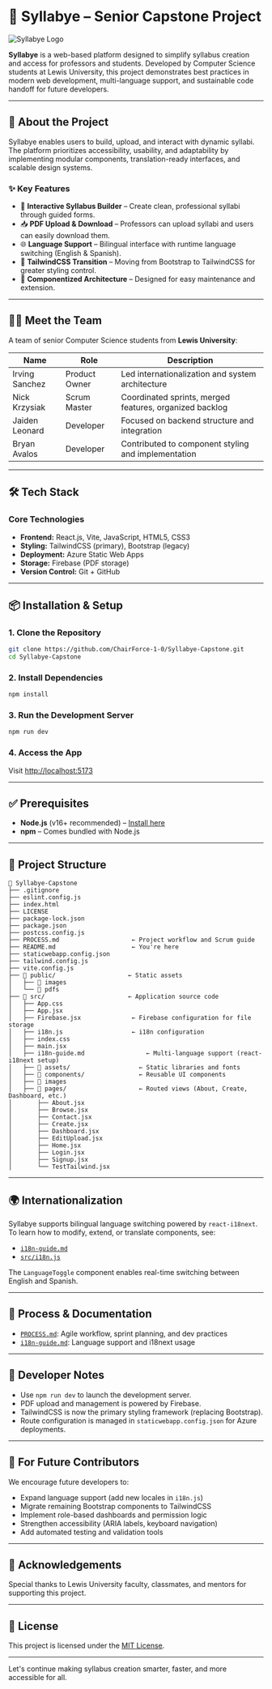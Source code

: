 # 📘 Syllabye – Senior Capstone Project

![Syllabye Logo](public/images/Syllabye-White-White.png)

**Syllabye** is a web-based platform designed to simplify syllabus creation and access for professors and students. Developed by Computer Science students at Lewis University, this project demonstrates best practices in modern web development, multi-language support, and sustainable code handoff for future developers.

---

## 🚀 About the Project

Syllabye enables users to build, upload, and interact with dynamic syllabi. The platform prioritizes accessibility, usability, and adaptability by implementing modular components, translation-ready interfaces, and scalable design systems.

### ✨ Key Features

- 🔧 **Interactive Syllabus Builder** – Create clean, professional syllabi through guided forms.
- 📥 **PDF Upload & Download** – Professors can upload syllabi and users can easily download them.
- 🌐 **Language Support** – Bilingual interface with runtime language switching (English & Spanish).
- 🎨 **TailwindCSS Transition** – Moving from Bootstrap to TailwindCSS for greater styling control.
- 🧭 **Componentized Architecture** – Designed for easy maintenance and extension.

---

## 👨‍💻 Meet the Team

A team of senior Computer Science students from **Lewis University**:

| Name             | Role                | Description                            |
|------------------|---------------------|-----------------------------------------|
| Irving Sanchez   | Product Owner       | Led internationalization and system architecture |
| Nick Krzysiak    | Scrum Master        | Coordinated sprints, merged features, organized backlog |
| Jaiden Leonard   | Developer           | Focused on backend structure and integration |
| Bryan Avalos     | Developer           | Contributed to component styling and implementation |

---

## 🛠️ Tech Stack

### Core Technologies
- **Frontend:** React.js, Vite, JavaScript, HTML5, CSS3
- **Styling:** TailwindCSS (primary), Bootstrap (legacy)
- **Deployment:** Azure Static Web Apps
- **Storage:** Firebase (PDF storage)
- **Version Control:** Git + GitHub

---

## 📦 Installation & Setup

### 1. Clone the Repository
```bash
git clone https://github.com/ChairForce-1-0/Syllabye-Capstone.git
cd Syllabye-Capstone
```

### 2. Install Dependencies
```bash
npm install
```

### 3. Run the Development Server
```bash
npm run dev
```

### 4. Access the App
Visit [http://localhost:5173](http://localhost:5173)

---

## ✅ Prerequisites
- **Node.js** (v16+ recommended) – [Install here](https://nodejs.org/)
- **npm** – Comes bundled with Node.js

---

## 📁 Project Structure

```plaintext
📁 Syllabye-Capstone
├── .gitignore
├── eslint.config.js
├── index.html
├── LICENSE
├── package-lock.json
├── package.json
├── postcss.config.js
├── PROCESS.md                    ← Project workflow and Scrum guide
├── README.md                     ← You're here
├── staticwebapp.config.json
├── tailwind.config.js
├── vite.config.js
├── 📁 public/                    ← Static assets
│   ├── 📁 images
│   └── 📁 pdfs
├── 📁 src/                       ← Application source code
│   ├── App.css
│   ├── App.jsx
│   ├── Firebase.jsx              ← Firebase configuration for file storage
│   ├── i18n.js                   ← i18n configuration
│   ├── index.css
│   ├── main.jsx
│   ├── i18n-guide.md                 ← Multi-language support (react-i18next setup)
│   ├── 📁 assets/                   ← Static libraries and fonts
│   ├── 📁 components/               ← Reusable UI components
│   ├── 📁 images
│   ├── 📁 pages/                    ← Routed views (About, Create, Dashboard, etc.)
│       ├── About.jsx
│       ├── Browse.jsx
│       ├── Contact.jsx
│       ├── Create.jsx
│       ├── Dashboard.jsx
│       ├── EditUpload.jsx
│       ├── Home.jsx
│       ├── Login.jsx
│       ├── Signup.jsx
│       └── TestTailwind.jsx
```

---

## 🌍 Internationalization

Syllabye supports bilingual language switching powered by `react-i18next`. To learn how to modify, extend, or translate components, see:

- [`i18n-guide.md`](./src/i18n-guide.md)
- [`src/i18n.js`](./src/i18n.js)

The `LanguageToggle` component enables real-time switching between English and Spanish.

---

## 📄 Process & Documentation

- [`PROCESS.md`](./PROCESS.md): Agile workflow, sprint planning, and dev practices
- [`i18n-guide.md`](./src/i18n-guide.md): Language support and i18next usage

---

## 🔧 Developer Notes

- Use `npm run dev` to launch the development server.
- PDF upload and management is powered by Firebase.
- TailwindCSS is now the primary styling framework (replacing Bootstrap).
- Route configuration is managed in `staticwebapp.config.json` for Azure deployments.

---

## 🧠 For Future Contributors

We encourage future developers to:

- Expand language support (add new locales in `i18n.js`)
- Migrate remaining Bootstrap components to TailwindCSS
- Implement role-based dashboards and permission logic
- Strengthen accessibility (ARIA labels, keyboard navigation)
- Add automated testing and validation tools

---

## 🙌 Acknowledgements

Special thanks to Lewis University faculty, classmates, and mentors for supporting this project.

---

## 📄 License

This project is licensed under the [MIT License](./LICENSE).

---

Let's continue making syllabus creation smarter, faster, and more accessible for all.
